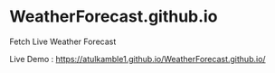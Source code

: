 # WeatherForecast.github.io
Fetch Live Weather Forecast 

Live Demo : https://atulkamble1.github.io/WeatherForecast.github.io/
